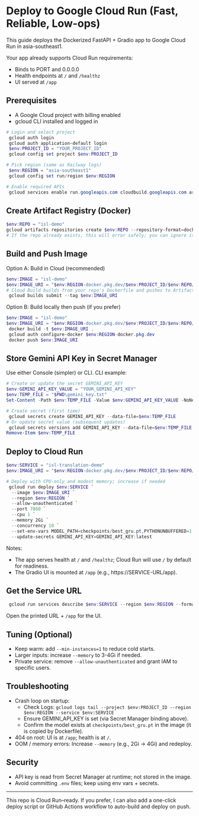# Deploy to Google Cloud Run (Fast, Reliable, Low-ops)

This guide deploys the Dockerized FastAPI + Gradio app to Google Cloud Run in asia-southeast1.

Your app already supports Cloud Run requirements:
- Binds to PORT and 0.0.0.0
- Health endpoints at `/` and `/healthz`
- UI served at `/app`

## Prerequisites
- A Google Cloud project with billing enabled
- gcloud CLI installed and logged in

```powershell
# Login and select project
 gcloud auth login
 gcloud auth application-default login
 $env:PROJECT_ID = "YOUR_PROJECT_ID"
 gcloud config set project $env:PROJECT_ID

# Pick region (same as Railway logs)
 $env:REGION = "asia-southeast1"
 gcloud config set run/region $env:REGION

# Enable required APIs
 gcloud services enable run.googleapis.com cloudbuild.googleapis.com artifactregistry.googleapis.com secretmanager.googleapis.com
```

## Create Artifact Registry (Docker)
```powershell
$env:REPO = "isl-demo"
gcloud artifacts repositories create $env:REPO --repository-format=docker --location=$env:REGION --description="ISL demo images" --async
# If the repo already exists, this will error safely; you can ignore it.
```

## Build and Push Image
Option A: Build in Cloud (recommended)
```powershell
$env:IMAGE = "isl-demo"
$env:IMAGE_URI = "$env:REGION-docker.pkg.dev/$env:PROJECT_ID/$env:REPO/$env:IMAGE"
# Cloud Build builds from your repo's Dockerfile and pushes to Artifact Registry
 gcloud builds submit --tag $env:IMAGE_URI
```

Option B: Build locally then push (if you prefer)
```powershell
$env:IMAGE = "isl-demo"
$env:IMAGE_URI = "$env:REGION-docker.pkg.dev/$env:PROJECT_ID/$env:REPO/$env:IMAGE"
 docker build -t $env:IMAGE_URI .
 gcloud auth configure-docker $env:REGION-docker.pkg.dev
 docker push $env:IMAGE_URI
```

## Store Gemini API Key in Secret Manager
Use either Console (simpler) or CLI. CLI example:
```powershell
# Create or update the secret GEMINI_API_KEY
$env:GEMINI_API_KEY_VALUE = "YOUR_GEMINI_API_KEY"
$env:TEMP_FILE = "$PWD\gemini_key.txt"
Set-Content -Path $env:TEMP_FILE -Value $env:GEMINI_API_KEY_VALUE -NoNewline

# Create secret (first time)
 gcloud secrets create GEMINI_API_KEY --data-file=$env:TEMP_FILE
# Or update secret value (subsequent updates)
 gcloud secrets versions add GEMINI_API_KEY --data-file=$env:TEMP_FILE
Remove-Item $env:TEMP_FILE
```

## Deploy to Cloud Run
```powershell
$env:SERVICE = "isl-translation-demo"
$env:IMAGE_URI = "$env:REGION-docker.pkg.dev/$env:PROJECT_ID/$env:REPO/isl-demo"

# Deploy with CPU-only and modest memory; increase if needed
 gcloud run deploy $env:SERVICE `
  --image $env:IMAGE_URI `
  --region $env:REGION `
  --allow-unauthenticated `
  --port 7860 `
  --cpu 1 `
  --memory 2Gi `
  --concurrency 10 `
  --set-env-vars MODEL_PATH=checkpoints/best_gru.pt,PYTHONUNBUFFERED=1,PYTHONDONTWRITEBYTECODE=1 `
  --update-secrets GEMINI_API_KEY=GEMINI_API_KEY:latest
```

Notes:
- The app serves health at `/` and `/healthz`; Cloud Run will use `/` by default for readiness.
- The Gradio UI is mounted at `/app` (e.g., https://SERVICE-URL/app).

## Get the Service URL
```powershell
 gcloud run services describe $env:SERVICE --region $env:REGION --format "value(status.url)"
```
Open the printed URL + `/app` for the UI.

## Tuning (Optional)
- Keep warm: add `--min-instances=1` to reduce cold starts.
- Larger inputs: increase `--memory` to 3-4Gi if needed.
- Private service: remove `--allow-unauthenticated` and grant IAM to specific users.

## Troubleshooting
- Crash loop on startup:
  - Check Logs: `gcloud logs tail --project $env:PROJECT_ID --region $env:REGION --service $env:SERVICE`
  - Ensure GEMINI_API_KEY is set (via Secret Manager binding above).
  - Confirm the model exists at `checkpoints/best_gru.pt` in the image (it is copied by Dockerfile).
- 404 on root: UI is at `/app`; health is at `/`.
- OOM / memory errors: Increase `--memory` (e.g., 2Gi -> 4Gi) and redeploy.

## Security
- API key is read from Secret Manager at runtime; not stored in the image.
- Avoid committing `.env` files; keep using env vars + secrets.

---
This repo is Cloud Run–ready. If you prefer, I can also add a one-click deploy script or GitHub Actions workflow to auto-build and deploy on push.
